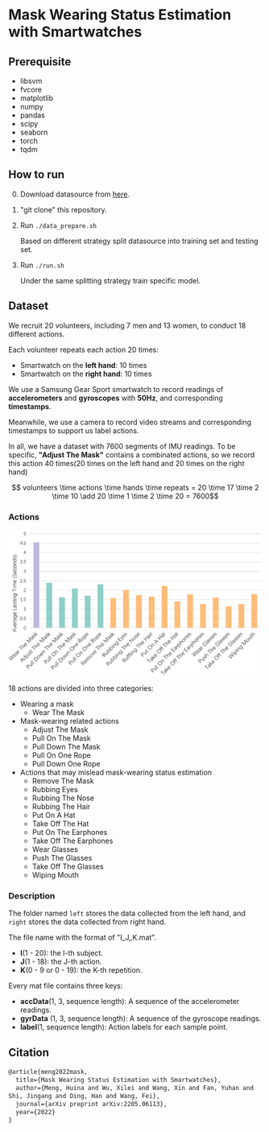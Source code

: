 # Mask Wearing Status Estimation with Smartwatches

## Prerequisite

* libsvm
* fvcore
* matplotlib
* numpy
* pandas
* scipy
* seaborn
* torch
* tqdm

## How to run

0. Download datasource from [here](XXX).

1. "git clone" this repository.  

2. Run `./data_prepare.sh`

    Based on different strategy split datasource into training set and testing set.

3. Run `./run.sh`

    Under the same splitting strategy train specific model.

## Dataset

We recruit 20 volunteers, including 7 men and 13 women, to conduct 18 different actions.

Each volunteer repeats each action 20 times:
- Smartwatch on the **left hand**: 10 times
- Smartwatch on the **right hand**: 10 times

We use a Samsung Gear Sport smartwatch to record readings of **accelerometers** and **gyroscopes** with **50Hz**, and corresponding **timestamps**. 

Meanwhile, we use a camera to record video streams and corresponding timestamps to support us label actions.

In all, we have a dataset with 7600 segments of IMU readings. To be specific, **"Adjust The Mask"** contains a combinated actions, so we record this action 40 times(20 times on the left hand and 20 times on the right hand)

$$ volunteers \time actions \time hands \time repeats = 20 \time 17 \time 2 \time 10 \add 20 \time 1 \time 2 \time 20 = 7600$$

### Actions

![18actions](figs/diversity.png)

18 actions are divided into three categories:

- Wearing a mask
    - Wear The Mask
- Mask-wearing related actions
    - Adjust The Mask
    - Pull On The Mask
    - Pull Down The Mask
    - Pull On One Rope
    - Pull Down One Rope
- Actions that may mislead mask-wearing status estimation
    - Remove The Mask
    - Rubbing Eyes
    - Rubbing The Nose
    - Rubbing The Hair
    - Put On A Hat
    - Take Off The Hat
    - Put On The Earphones
    - Take Off The Earphones
    - Wear Glasses
    - Push The Glasses
    - Take Off The Glasses
    - Wiping Mouth

### Description

The folder named `left` stores the data collected from the left hand, and `right` stores the data collected from right hand.

The file name with the format of  "I_J_K.mat".

- **I**(1 - 20): the I-th subject.
- **J**(1 - 18): the J-th action.
- **K**(0 - 9 or 0 - 19): the K-th repetition.

Every mat file contains three keys:
- **accData**(1, 3, sequence length): A sequence of the accelerometer readings.
- **gyrData** (1, 3, sequence length): A sequence of the gyroscope readings.
- **label**(1, sequence length): Action labels for each sample point.

## Citation
```
@article{meng2022mask,
  title={Mask Wearing Status Estimation with Smartwatches},
  author={Meng, Huina and Wu, Xilei and Wang, Xin and Fan, Yuhan and Shi, Jingang and Ding, Han and Wang, Fei},
  journal={arXiv preprint arXiv:2205.06113},
  year={2022}
}
```